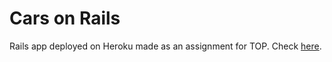 # Cars on Rails 

Rails app deployed on Heroku made as an assignment for TOP. Check [here](https://young-brushlands-89093.herokuapp.com/).
